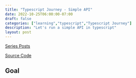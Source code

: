 ```yaml
---
title: "Typescript Journey - Simple API"
date: 2022-10-25T06:00:00-07:00
draft: false
categories: ["learning","typescript","Typescript Journey"]
description: "Let's run a simple API in typescript"
layout: post
---
```

[Series Posts](https://brianpsheridan.com/categories.html#typescript-journey)

[Source Code](https://github.com/two4suited/TypescriptJourney/tree/simpleapi)

## Goal